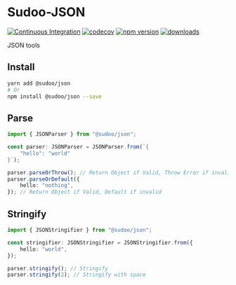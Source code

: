 # Sudoo-JSON

[![Continuous Integration](https://github.com/SudoDotDog/Sudoo-Json/actions/workflows/ci.yml/badge.svg)](https://github.com/SudoDotDog/Sudoo-Json/actions/workflows/ci.yml)
[![codecov](https://codecov.io/gh/SudoDotDog/Sudoo-Json/branch/master/graph/badge.svg)](https://codecov.io/gh/SudoDotDog/Sudoo-Json)
[![npm version](https://badge.fury.io/js/%40sudoo%2Fjson.svg)](https://badge.fury.io/js/%40sudoo%2Fjson)
[![downloads](https://img.shields.io/npm/dm/@sudoo/json.svg)](https://www.npmjs.com/package/@sudoo/json)

JSON tools

## Install

```sh
yarn add @sudoo/json
# Or
npm install @sudoo/json --save
```

## Parse

```ts
import { JSONParser } from "@sudoo/json";

const parser: JSONParser = JSONParser.from(`{
    "hello": "world"
}`);

parser.parseOrThrow(); // Return Object if Valid, Throw Error if invalid
parser.parseOrDefault({
    hello: "nothing",
}); // Return Object if Valid, Default if invalid
```

## Stringify

```ts
import { JSONStringifier } from "@sudoo/json";

const stringifier: JSONStringifier = JSONStringifier.from({
    hello: "world",
});

parser.stringify(); // Stringify
parser.stringify(2); // Stringify with space
```
